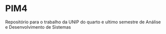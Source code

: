 # PIM4
Repositório para o trabalho da UNIP do quarto e ultimo semestre de Análise e Desenvolvimento de Sistemas
